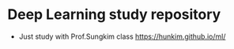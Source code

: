 # Deep Learning study repository

- Just study with Prof.Sungkim class
  https://hunkim.github.io/ml/
